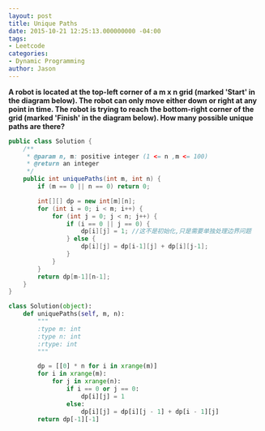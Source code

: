```yaml
---
layout: post
title: Unique Paths
date: 2015-10-21 12:25:13.000000000 -04:00
tags:
- Leetcode
categories:
- Dynamic Programming
author: Jason
---
```

**A robot is located at the top-left corner of a m x n grid (marked 'Start' in the diagram below). The robot can only move either down or right at any point in time. The robot is trying to reach the bottom-right corner of the grid (marked 'Finish' in the diagram below). How many possible unique paths are there?**


``` java
public class Solution {
    /**
     * @param n, m: positive integer (1 <= n ,m <= 100)
     * @return an integer
     */
    public int uniquePaths(int m, int n) {
        if (m == 0 || n == 0) return 0;

        int[][] dp = new int[m][n];
        for (int i = 0; i < m; i++) {
            for (int j = 0; j < n; j++) {
                if (i == 0 || j == 0) {
                    dp[i][j] = 1; //这不是初始化,只是需要单独处理边界问题
                } else {
                    dp[i][j] = dp[i-1][j] + dp[i][j-1];
                }
            }
        }
        return dp[m-1][n-1];
    }
}
```

``` python
class Solution(object):
    def uniquePaths(self, m, n):
        """
        :type m: int
        :type n: int
        :rtype: int
        """

        dp = [[0] * n for i in xrange(m)]
        for i in xrange(m):
            for j in xrange(n):
                if i == 0 or j == 0:
                    dp[i][j] = 1
                else:
                    dp[i][j] = dp[i][j - 1] + dp[i - 1][j]
        return dp[-1][-1]
```
